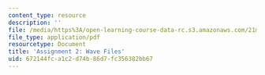 ```yaml
---
content_type: resource
description: ''
file: /media/https%3A/open-learning-course-data-rc.s3.amazonaws.com/21m-385-interactive-music-systems-fall-2016/672144fca1c2d74b86d7fc356382bb67_MIT21M_385F16_pset2.pdf
file_type: application/pdf
resourcetype: Document
title: 'Assignment 2: Wave Files'
uid: 672144fc-a1c2-d74b-86d7-fc356382bb67
---
```


